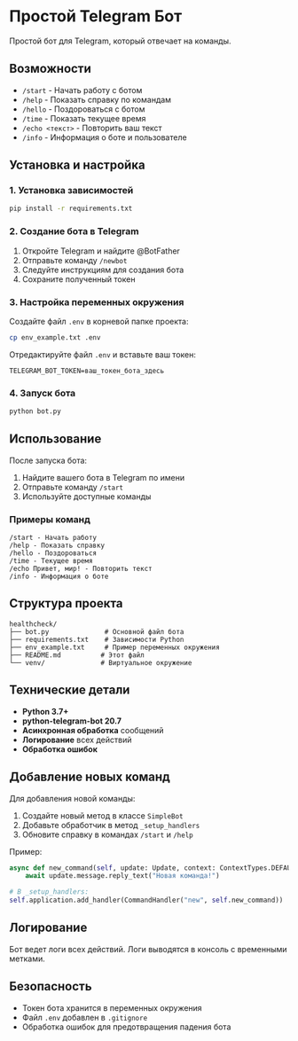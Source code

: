 # Простой Telegram Бот

Простой бот для Telegram, который отвечает на команды.

## Возможности

- `/start` - Начать работу с ботом
- `/help` - Показать справку по командам
- `/hello` - Поздороваться с ботом
- `/time` - Показать текущее время
- `/echo <текст>` - Повторить ваш текст
- `/info` - Информация о боте и пользователе

## Установка и настройка

### 1. Установка зависимостей

```bash
pip install -r requirements.txt
```

### 2. Создание бота в Telegram

1. Откройте Telegram и найдите @BotFather
2. Отправьте команду `/newbot`
3. Следуйте инструкциям для создания бота
4. Сохраните полученный токен

### 3. Настройка переменных окружения

Создайте файл `.env` в корневой папке проекта:

```bash
cp env_example.txt .env
```

Отредактируйте файл `.env` и вставьте ваш токен:

```
TELEGRAM_BOT_TOKEN=ваш_токен_бота_здесь
```

### 4. Запуск бота

```bash
python bot.py
```

## Использование

После запуска бота:

1. Найдите вашего бота в Telegram по имени
2. Отправьте команду `/start`
3. Используйте доступные команды

### Примеры команд

```
/start - Начать работу
/help - Показать справку
/hello - Поздороваться
/time - Текущее время
/echo Привет, мир! - Повторить текст
/info - Информация о боте
```

## Структура проекта

```
healthcheck/
├── bot.py              # Основной файл бота
├── requirements.txt    # Зависимости Python
├── env_example.txt     # Пример переменных окружения
├── README.md          # Этот файл
└── venv/              # Виртуальное окружение
```

## Технические детали

- **Python 3.7+**
- **python-telegram-bot 20.7**
- **Асинхронная обработка** сообщений
- **Логирование** всех действий
- **Обработка ошибок**

## Добавление новых команд

Для добавления новой команды:

1. Создайте новый метод в классе `SimpleBot`
2. Добавьте обработчик в метод `_setup_handlers`
3. Обновите справку в командах `/start` и `/help`

Пример:

```python
async def new_command(self, update: Update, context: ContextTypes.DEFAULT_TYPE):
    await update.message.reply_text("Новая команда!")

# В _setup_handlers:
self.application.add_handler(CommandHandler("new", self.new_command))
```

## Логирование

Бот ведет логи всех действий. Логи выводятся в консоль с временными метками.

## Безопасность

- Токен бота хранится в переменных окружения
- Файл `.env` добавлен в `.gitignore`
- Обработка ошибок для предотвращения падения бота

